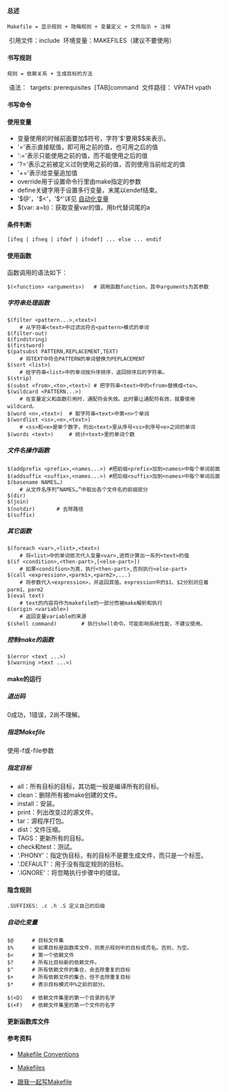 #### 总述

	Makefile = 显示规则 + 隐晦规则 + 变量定义 + 文件指示 + 注释
​	引用文件：include
​	环境变量：MAKEFILES（建议不要使用）

#### 书写规则

	规则 = 依赖关系 + 生成目标的方法
​	语法：
​		targets: prerequisites
​		[TAB]command
​	文件路径： VPATH vpath

#### 书写命令

#### 使用变量

- 变量使用的时候前面要加\$符号，字符'\$'要用\$$来表示。
- '='表示直接赋值，即可用之前的值，也可用之后的值
- ':='表示只能使用之前的值，而不能使用之后的值
- '?='表示之前被定义过则使用之前的值，否则使用当前给定的值
- '+='表示给变量追加值
- override用于设置命令行里由make指定的参数
- define关键字用于设置多行变量，末尾以endef结束。
- '\$@'，'\$<'，'\$^'详见 [自动化变量](#自动化变量)
- $(var: a=b)：获取变量var的值，用b代替词尾的a

#### 条件判断

`[ifeq | ifneq | ifdef | ifndef] ... else ... endif`

#### 使用函数

函数调用的语法如下：

```
$(<function> <arguments>)	# 调用函数function，其中arguments为其参数
```



##### 字符串处理函数
```
$(filter <pattern...>,<text>)	
	# 从字符串<text>中过滤出符合<pattern>模式的单词
$(filter-out)
$(findstring)
$(firstword)
$(patsubst PATTERN,REPLACEMENT,TEXT)
	# 将TEXT中符合PATTERN的单词替换为PEPLACEMENT
$(sort <list>)
	# 给字符串<list>中的单词按升序排序，返回排序后的字符串。
$(strip)
$(subst <from>,<to>,<text>)	# 把字符串<text>中的<from>替换成<to>。
$(wildcard <PATTERN...>)	 
	# 在变量定义和函数引用时，通配符会失效。此时要让通配符有效，就要使用wildcard。
$(word <n>,<text>)	# 取字符串<text>中第<n>个单词
$(wordlist <ss>,<e>,<text>)		
	# <ss>和<e>是单个数字，列出<text>里从序号<ss>到序号<e>之间的单词
$(words <text>)		# 统计<text>里的单词个数
```
##### 文件名操作函数
```
$(addprefix <prefix>,<names...>) #把前缀<prefix>加到<names>中每个单词前面
$(addsuffix <suffix>,<names...>) #把后缀<suffix>加到<names>中每个单词后面
$(basename NAMES…)
	# 从文件名序列“NAMES…”中取出各个文件名的前缀部分
$(dir)
$(join)
$(notdir)		# 去除路径
$(suffix)
```
##### 其它函数
```
$(foreach <var>,<list>,<text>)
	# 将<list>中的单词依次代入变量<var>,进而计算出一系列<text>的值
$(if <condition>,<then-part>,[<else-part>])
	# 如果<condifion>为真，执行<then-part>,否则执行<else-part>
$(call <expression>,<parm1>,<parm2>,...)
	# 将参数代入<expression>，并返回其值。expression中的$1、$2分别对应着parm1、parm2
$(eval text)
	# text的内容将作为makefile的一部分而被make解析和执行
$(origin <variable>)
	# 返回变量variable的来源
$(shell command)		# 执行shell命令。可能影响系统性能，不建议使用。
```
##### 控制make的函数

```
$(error <text ...>)
$(warning >text ...>)
```



#### make的运行

##### 退出码

0成功，1错误，2尚不理解。

##### 指定Makefile

使用-f或-file参数

##### 指定目标

- all：所有目标的目标，其功能一般是编译所有的目标。
- clean：删除所有被make创建的文件。
- install：安装。
- print：列出改变过的源文件。
- tar：源程序打包。
- dist：文件压缩。
- TAGS：更新所有的目标。
- check和test：测试。
- '.PHONY'：指定伪目标，有的目标不是要生成文件，而只是一个标签。
- '.DEFAULT'：用于没有指定规则的目标。
- '.IGNORE'：将忽略执行步骤中的错误。

#### 隐含规则

	.SUFFIXES: .c .h .S 定义自己的后缀

##### 自动化变量

```
$@		# 目标文件集
$%		# 如果目标是函数库文件，则表示规则中的目标成员名。否则，为空。
$<		# 第一个依赖文件
$?		# 所有比目标新的依赖文件。
$^		# 所有依赖文件的集合，会去除重复的目标
$+		# 所有依赖文件的集合，但不去除重复目标
$*		# 表示目标模式中%之前的部分。

$(<D)	# 依赖文件集里的第一个目录的名字
$(<F)	# 依赖文件集里的第一个文件的名字
```



#### 更新函数库文件

#### 参考资料

- [Makefile Conventions](http://www.gnu.org/prep/standards/html_node/Makefile-Conventions.html#Makefile-Conventions)

- [Makefiles](https://www.gnu.org/software/make/manual/html_node/Makefiles.html#Makefiles)

- [跟我一起写Makefile](http://wiki.ubuntu.com.cn/%E8%B7%9F%E6%88%91%E4%B8%80%E8%B5%B7%E5%86%99Makefile)